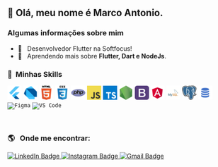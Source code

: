 ## 💜 Olá, meu nome é <strong>Marco Antonio</strong>.

### Algumas informações sobre mim 
- 💼 &nbsp; Desenvolvedor Flutter na Softfocus!
- 🌱 &nbsp; Aprendendo mais sobre **Flutter, Dart e NodeJs**.

<h3> 🚀 &nbsp;Minhas Skills </h3>

<code><img height="32" src="https://raw.githubusercontent.com/github/explore/80688e429a7d4ef2fca1e82350fe8e3517d3494d/topics/flutter/flutter.png" alt="Flutter"/></code>
<code><img height="32" src="https://raw.githubusercontent.com/github/explore/80688e429a7d4ef2fca1e82350fe8e3517d3494d/topics/dart/dart.png" alt="Dart"/></code>
<code><img height="32" src="https://raw.githubusercontent.com/github/explore/80688e429a7d4ef2fca1e82350fe8e3517d3494d/topics/html/html.png" alt="HTML5"/></code>
<code><img height="32" src="https://raw.githubusercontent.com/github/explore/80688e429a7d4ef2fca1e82350fe8e3517d3494d/topics/css/css.png" alt="CSS"/></code>
<code><img height="32" src="https://raw.githubusercontent.com/github/explore/80688e429a7d4ef2fca1e82350fe8e3517d3494d/topics/php/php.png" alt="Php"/></code>
<code><img height="32" src="https://raw.githubusercontent.com/github/explore/80688e429a7d4ef2fca1e82350fe8e3517d3494d/topics/javascript/javascript.png" alt="Javascript"/></code>
<code><img height="32" src="https://raw.githubusercontent.com/github/explore/80688e429a7d4ef2fca1e82350fe8e3517d3494d/topics/typescript/typescript.png" alt="Typescript"/></code>
<code><img height="32" src="https://raw.githubusercontent.com/github/explore/80688e429a7d4ef2fca1e82350fe8e3517d3494d/topics/nodejs/nodejs.png" alt="Nodejs"/></code>
<code><img height="32" src="https://raw.githubusercontent.com/github/explore/80688e429a7d4ef2fca1e82350fe8e3517d3494d/topics/bootstrap/bootstrap.png" alt="Bootstrap"/></code>
<code><img height="32" src="https://raw.githubusercontent.com/github/explore/80688e429a7d4ef2fca1e82350fe8e3517d3494d/topics/angular/angular.png" alt="Angular"/></code>
<code><img height="32" src="https://raw.githubusercontent.com/github/explore/80688e429a7d4ef2fca1e82350fe8e3517d3494d/topics/mysql/mysql.png" alt="MySQL"/></code>
<code><img height="32" src="https://raw.githubusercontent.com/github/explore/80688e429a7d4ef2fca1e82350fe8e3517d3494d/topics/postgresql/postgresql.png" alt="PostegreSQL"/></code>
<code><img height="32" src="https://raw.githubusercontent.com/github/explore/80688e429a7d4ef2fca1e82350fe8e3517d3494d/topics/sql/sql.png" alt="Sql"/></code>
<code><img height="32" src="https://upload.wikimedia.org/wikipedia/commons/thumb/3/33/Figma-logo.svg/1667px-Figma-logo.svg.png" alt="Figma"/></code>
<code><img height="32" src="https://code.visualstudio.com/assets/images/code-stable.png" alt="VS Code"/></code>

</br>




### 🌎 &nbsp; Onde me encontrar:
<div id="contatos">
  <a href="https://www.linkedin.com/in/marco-antonio-rozo/">
    <img src="https://img.shields.io/badge/LinkedIn-blue?style=for-the-badge&logo=linkedin&logoColor=white" alt="LinkedIn Badge"/>
  </a>
  <a href="https://www.instagram.com/marco_rozo/" alt="Instagram">
    <img src="https://img.shields.io/badge/Instagram-violet?style=for-the-badge&logo=instagram&logoColor=white" alt="Instagram Badge"/>
  </a>
    <a href="mailto:marcorozo99@gmail.com?subject=Sobre...&body=Olá, vim pelo link do git hub, assunto..." alt="Gmail">
    <img src="https://img.shields.io/badge/-marcorozo99@gmail.com-006bed?style=for-the-badge&logo=Gmail&logoColor=white)" alt="Gmail Badge"/>
  </a>
</div>

